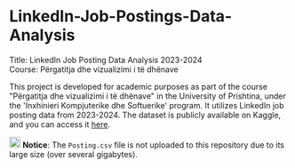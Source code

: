 # LinkedIn-Job-Postings-Data-Analysis

Title: LinkedIn Job Posting Data Analysis 2023-2024<br>
Course: Përgatitja dhe vizualizimi i të dhënave


This project is developed for academic purposes as part of the course "Përgatitja dhe vizualizimi i të dhënave"  in the University of Prishtina, under the 'Inxhinieri Kompjuterike dhe Softuerike' program. It utilizes LinkedIn job posting data from 2023-2024. The dataset is publicly available on Kaggle, and you can access it [here](https://www.kaggle.com/datasets/arshkon/linkedin-job-postings).


<img src="https://raw.githubusercontent.com/FortAwesome/Font-Awesome/6.x/svgs/solid/cloud.svg" width="20" height="20"> <strong>Notice</strong>: The `Posting.csv` file is not uploaded to this repository due to its large size (over several gigabytes). 

